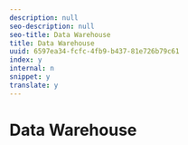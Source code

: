 ```yaml
---
description: null
seo-description: null
seo-title: Data Warehouse
title: Data Warehouse
uuid: 6597ea34-fcfc-4fb9-b437-81e726b79c61
index: y
internal: n
snippet: y
translate: y
---
```


# Data Warehouse


